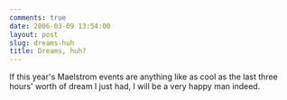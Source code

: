 ```yaml
---
comments: true
date: 2006-03-09 13:54:00
layout: post
slug: dreams-huh
title: Dreams, huh?
---
```


If this year's Maelstrom events are anything like as cool as the last three hours' worth of dream I just had, I will be a very happy man indeed.
